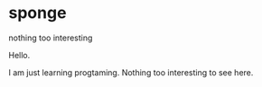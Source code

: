 # sponge
nothing too interesting 

Hello. 

I am just learning progtaming. Nothing too interesting to see here. 
